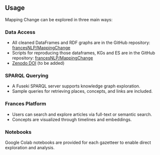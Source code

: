 ## Usage

Mapping Change can be explored in three main ways:

### Data Access
- All cleaned DataFrames and RDF graphs are in the GitHub repository: [francesNLP/MappingChange](https://github.com/francesNLP/MappingChange)
- Scripts for reproducing those dataframes, KGs and ES are in the GitHub repository: [francesNLP/MappingChange](https://github.com/francesNLP/MappingChange)
- [Zenodo DOI](https://zenodo.org) (to be added)

### SPARQL Querying
- A Fuseki SPARQL server supports knowledge graph exploration.
- Sample queries for retrieving places, concepts, and links are included.

### Frances Platform
- Users can search and explore articles via full-text or semantic search.
- Concepts are visualized through timelines and embeddings.

### Notebooks
Google Colab notebooks are provided for each gazetteer to enable direct exploration and analysis.

